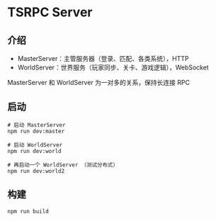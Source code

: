 # TSRPC Server

## 介绍

- MasterServer：主管服务器（登录、匹配、各类系统），HTTP
- WorldServer：世界服务（玩家同步、关卡、游戏逻辑），WebSocket

MasterServer 和 WorldServer 为一对多的关系，保持长连接 RPC

## 启动

```shell
# 启动 MasterServer
npm run dev:master

# 启动 WorldServer
npm run dev:world

# 再启动一个 WorldServer （测试分布式）
npm run dev:world2
```

## 构建

```shell
npm run build
```